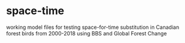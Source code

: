 # space-time
working model files for testing space-for-time substitution in Canadian forest birds from 2000-2018 using BBS and Global Forest Change
